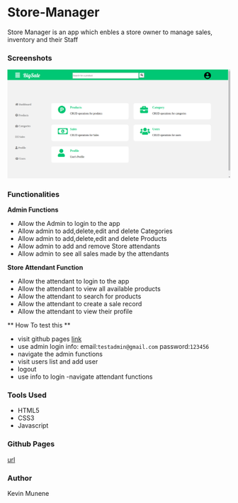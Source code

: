 # Store-Manager  

Store Manager is an app which enbles a store owner to manage sales, inventory and their Staff 

### Screenshots 

<img src="https://github.com/kevinene91/Store-Manager/blob/gh-pages/UI/assets/images/dashboard.png">

### Functionalities 

**Admin Functions** 

 - Allow the Admin to login to the app 
 - Allow admin to add,delete,edit and delete Categories
 - Allow admin to add,delete,edit and delete Products 
 - Allow admin to add and remove Store attendants 
 - Allow admin to see all sales made by the attendants 
  
**Store  Attendant Function**

- Allow the attendant to login to the app 
- Allow the attendant to view all available products
- Allow the attendant to search for products  
- Allow the attendant to create a sale record 
- Allow the attendant to view their profile 

** How To test this ** 
- visit github pages [link](https://kevinene91.github.io/Store-Manager/index.html)
- use admin login info: email:`testadmin@gmail.com` password:`123456`
- navigate the admin functions 
- visit users list and add user
- logout 
- use info to login
-navigate attendant functions
  
### Tools Used 

- HTML5 
- CSS3
- Javascript 

### Github Pages 
[url](https://kevinene91.github.io/Store-Manager/index.html)

### Author 

Kevin Munene
